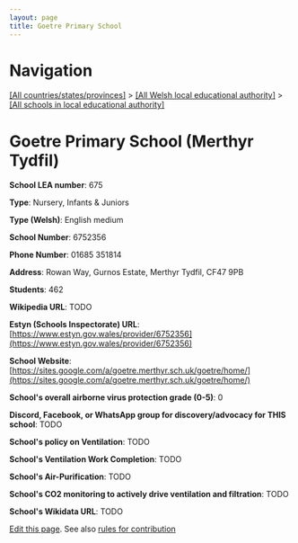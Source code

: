 ```yaml
---
layout: page
title: Goetre Primary School
---
```

# Navigation

[[All countries/states/provinces]](../../..) > [[All Welsh local educational authority]](../..) > [[All schools in local educational authority]](..)

# Goetre Primary School (Merthyr Tydfil)

**School LEA number**: 675

**Type**: Nursery, Infants & Juniors

**Type (Welsh)**: English medium

**School Number**: 6752356

**Phone Number**: 01685 351814

**Address**: Rowan Way, Gurnos Estate, Merthyr Tydfil, CF47 9PB

**Students**: 462

**Wikipedia URL**: TODO

**Estyn (Schools Inspectorate) URL**: [https://www.estyn.gov.wales/provider/6752356](https://www.estyn.gov.wales/provider/6752356)

**School Website**: [https://sites.google.com/a/goetre.merthyr.sch.uk/goetre/home/](https://sites.google.com/a/goetre.merthyr.sch.uk/goetre/home/)

**School's overall airborne virus protection grade (0-5)**: 0

**Discord, Facebook, or WhatsApp group for discovery/advocacy for THIS school**: TODO

**School's policy on Ventilation**: TODO

**School's Ventilation Work Completion**: TODO

**School's Air-Purification**: TODO

**School's CO2 monitoring to actively drive ventilation and filtration**: TODO

**School's Wikidata URL**: TODO




[Edit this page](https://github.com/VentilationProject/Wales/edit/prif/./Merthyr_Tydfil/Goetre_Primary_School.md). See also [rules for contribution](../../../contribution-rules/)